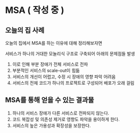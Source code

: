 # MSA ( 작성 중 )

## 오늘의 집 사례

오늘의 집에서 MSA를 하는 이유에 대해 정리해보자면

서비스가 하나의 거대한 모놀리식 구조로 구축되어 아래의 문제점들 발생
1. 이로 인해 부분 장애가 전체 서비스로 전파
2. 부분적인 서비스의 scale-out이 힘듦
3. 서비스의 개선이 어렵고, 수정 시 장애의 영향 파악 어려움
4. 서비스의 전체 코드가 하나의 프로젝트로 구성되어 배포가 오래 걸림

## MSA를 통해 얻을 수 있는 결과물

1. 하나의 서비스 장애가 다른 서비스로 전파되지 않는다.
2. 코드 복잡성 및 의존성 제거로 영향도 파악을 용이하게 한다.
3. 서비스의 높은 가용성과 확장성을 보장한다.